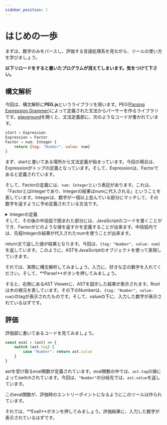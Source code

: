 ```yaml
---
sidebar_position: 1
---
```


# はじめの一歩
まずは、数字のみをパースし、評価する言語処理系を見ながら、ツールの使い方を学びましょう。

**以下リロードをすると書いたプログラムが消えてしまいます。気をつけて下さい。**

## 構文解析
今回は、構文解析に**PEG.js**というライブラリを用います。PEG([Parsing Expression Grammer](https://ja.wikipedia.org/wiki/Parsing_Expression_Grammar))によって定義された文法からパーサーを作るライブラリです。[playground](https://pl-workshop.github.io/pl-workshop/)を開くと、文法定義部に、次のようなコードが書かれています。
```javascript
start = Expression
Expression = Factor
Factor = num: Integer {
    return {tag: "Number", value: num}
}
```
まず、startと書いてある場所から文法定義が始まっています。今回の場合は、Expressionがトップの定義となっています。そして、Expressionは、Factorであると定義されています。

そして、Factorの定義には、`num: Integer`という表記があります。これは、「FactorとはIntegerであり、Integerの結果はnumに代入される」ということを表しています。Integerは、数字が一個以上並んでいる部分にマッチして、その数字を返すように予め定義されている文法です。
<details>
<summary>Integerの定義</summary>

```javascript
Integer = _ [0-9]+ { 
    return parseInt(text(), 10); 
}
```
_は0個以上の空白、改行を消費する文法で、次のような定義になっています。
```javascript
_ = [ \\t\\n\\r]*
```
</details>
そして、その後の中括弧で囲まれた部分には、JavaScriptのコードを書くことができ、Factorがどのような値を返すかを定義することが出来ます。中括弧内では、先程Integerの結果が代入されたnumを使うことが出来ます。

return文で返した値が結果となります。今回は、`{tag: "Number", value: num}`を返しています。このように、ASTをJavaScriptのオブジェクトを使って表現していきます。

それでは、実際に構文解析してみましょう。入力に、好きな正の数字を入れてください。そして、**Parse!**ボタンを押してみましょう。

すると、右側にあるAST Viewerに、ASTを図示した結果が表示されます。Rootは木の根元を表しています。その下のNumberは、`{tag: "Number", value: num}`のtagが表示されたものです。そして、valueの下に、入力した数字が表示されているはずです。

## 評価
評価部に書いてあるコードを見てみましょう。
```javascript
const eval = (ast) => {
    switch (ast.tag) {
        case "Number": return ast.value
    }
}
```
astを受け取るeval関数が定義されています。eval関数の中では、`ast.tag`の値によってswitchされています。今回は、`"Number"`の分岐先では、`ast.value`を返しています。

このeval関数が、評価時のエントリーポイントになるようにこのツールは作られています。

それでは、**Eval!**ボタンを押してみましょう。評価結果に、入力した数字が表示されているはずです。
